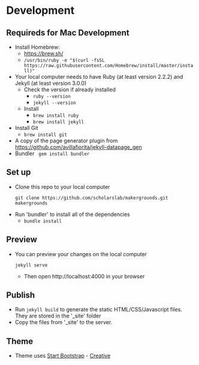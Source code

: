 # Development

## Requireds for Mac Development
- Install Homebrew:
  - https://brew.sh/
  - `/usr/bin/ruby -e "$(curl -fsSL https://raw.githubusercontent.com/Homebrew/install/master/install)"`
- Your local computer needs to have Ruby (at least version 2.2.2) and Jekyll (at
  least version 3.0.0)
  - Check the version if already installed
    - `ruby --version`
    - `jekyll --version`
  - Install
    - `brew install ruby`
    - `brew install jekyll`
- Install Git
  - `brew install git`
- A copy of the page generator plugin from https://github.com/avillafiorita/jekyll-datapage_gen
- Bundler
	` gem install bundler`

## Set up
- Clone this repo to your local computer
  ```
  git clone https://github.com/scholarslab/makergrounds.git makergrounds
  ```
- Run 'bundler' to install all of the dependencies
  - `bundle install`

## Preview
- You can preview your changes on the local computer
  ```
  jekyll serve
  ```
  - Then open http://localhost:4000 in your browser

## Publish
- Run `jekyll build` to generate the static HTML/CSS/Javascript files. They are
  stored in the '_site' folder
- Copy the files from '_site' to the server.

## Theme
- Theme uses [Start Bootstrap](http://startbootstrap.com/) - [Creative](http://startbootstrap.com/template-overviews/creative/)

